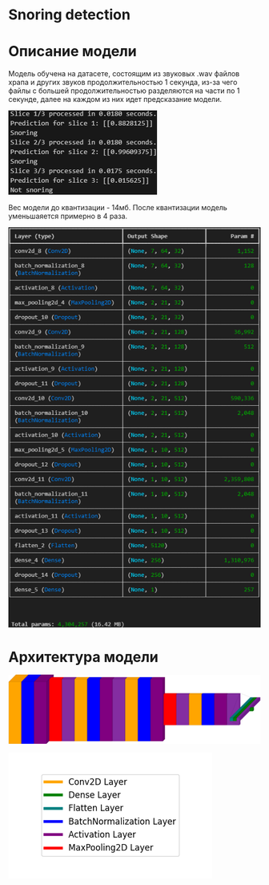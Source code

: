 # Snoring detection

# Описание модели
Модель обучена на датасете, состоящим из звуковых .wav файлов храпа и других звуков продолжительностью 1 секунда, из-за чего файлы с большей продолжительностью разделяются на части по 1 секунде, далее на каждом из них идет предсказание модели.

![Пример работы модели](images/output_model_for_three_sec.png)

Вес модели до квантизации - 14мб.
После квантизации модель уменьшаяется примерно в 4 раза.

![Параметры модели](images/params_of_final_model.png)

# Архитектура модели

![Архитектура модели](images/final_model_architecture/Arch.png)

![Легенда](images/final_model_architecture/legend.png)